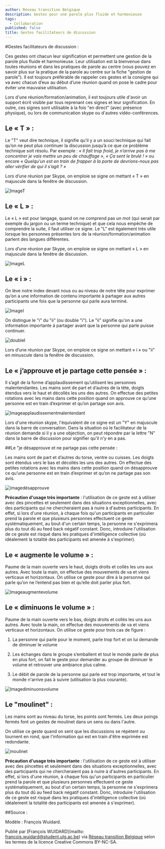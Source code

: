 ```yaml
---
author: Réseau transition Belgique
description: Gestes pour une parole plus fluide et harmonieuse
tags: 
  - Collaboration
published: false
title: Gestes facilitateurs de discussion
---
```


#Gestes facilitateurs de discussion : 

Ces gestes ont chacun leur signification et permettent une gestion de la parole plus fluide et harmonieuse. Leur utilisation est la bienvenue dans toutes réunions et dans les pratiques de parole au centre (vous pouvez en savoir plus sur la pratique de la parole au centre sur la fiche "gestion de parole"). Il est toujours préférable de rappeler ces gestes et la consigne qui va avec chacun d’eux au début d’une réunion quand on pose le cadre pour éviter une mauvaise utilisation. 

Lors d'une réunion/formation/animation, il est toujours utile d'avoir un support écrit visible par tous reprenant ces signes et leur signification. En outre, ces signes sont utilisable à la fois "en direct" (avec présence physique), ou lors de communication skype ou d'autres vidéo-conférences. 

## Le « T » : 

Le "T" veut dire technique, il signifie qu’il y a un souci technique qui fait qu’on ne peut plus continuer la discussion jusqu’à ce que ce problème technique soit résolu. Par exemple : *« Il fait trop froid, je n’arrive pas à me concentrer je vais mettre un peu de chauffage »*,  *« Ça sent le brulé ! »* ou encore *« Quelqu’un est en train de frapper à la porte de devrions-nous pas aller vérifier de qui il s’agit ? »*

Lors d’une réunion par Skype, on emploie se signe on mettant « T » en majuscule dans la fenêtre de discussion. 

![ImageT](https://lh3.googleusercontent.com/NxgtrN0fGIUJzkfE7qA0KAToj5Bd78ltnhYFrjbMOg=w239-h179-p-no)

## Le « L » : 

Le « L » est pour langage, quand on ne comprend pas un mot (qui serait par exemple du jargon ou un terme technique) et que cela nous empêche de comprendre la suite, il faut utiliser ce signe. Le "L" est également très utile lorsque les personnes présentes lors de la réunion/formation/animation parlent des langues différentes. 

Lors d’une réunion par Skype, on emploie se signe on mettant « L » en majuscule dans la fenêtre de discussion.

![ImageL](https://lh3.googleusercontent.com/Nf91nfMWB_hJl0bIX1CF91CQkS8ZOPOfytcpgA3mlA=w276-h207-p-no) 

## Le « i » : 

On lève notre index devant nous ou au niveau de notre tête pour exprimer qu’on a une information de contenu importante à partager aux autres participants une fois que la personne qui parle aura terminé. 

![ImageI](https://lh3.googleusercontent.com/eLftNWq-06-Pjfhc6BIUebqjLpJ7HGm1LQSzsZfEhw=w276-h207-p-no)

On distingue le "i" du "ii" (ou double "i"). Le "ii" signifie qu'on a une information importante à partager avant que la personne qui parle puisse continuer. 

![doubleI](https://lh3.googleusercontent.com/r3iWfkVgqNBldzqzPsIoL2zDAwkP5CtvrICOrZgNXg=w276-h207-p-no)

Lors d’une réunion par Skype, on emploie ce signe on mettant « i » ou "ii" en minuscule dans la fenêtre de discussion.

## Le « j’approuve et je partage cette pensée » : 

Il s’agit de la forme d’applaudissement qu’utilisent les personnes malentendantes. Les mains sont de part et d’autres de la tête, doigts étendus vers le haut et décollés les uns des autres. On effectue des petites rotations avec les mains dans cette position quand on approuve ce qu’une personne est en train d’exprimer et qu’on partage son avis. 

![Imageapplaudissementmalentendant](https://lh3.googleusercontent.com/6Iik4HJM0lBN5EehqecEhNpzIR9Wpmavi_vNwGxs3Q=w239-h179-p-no)

Lors d'une réunion skype, l'équivalent de ce signe est un "Y" en majuscule dans la barre de conversation. Dans la situation où le facilitateur de la réunion demande si il y a une objection, on peut répondre par la lettre "N" dans la barre de discussion pour signifier qu'il n'y en a pas. 

##Le "je désapprouve et ne partage pas cette pensée : 

Les mains sont de part et d’autres du torse, ventre ou cuisses. Les doigts sont étendus vers le bas et décollés les uns des autres. On effectue des petites rotations avec les mains dans cette position quand on désapprouve ce qu’une personne est en train d’exprimer et qu’on ne partage pas son avis.

![imagedésapprouve](https://lh3.googleusercontent.com/90R6TNJks5IVbjOV_QD_NKcTeSozFYyiX5pZwolJ1Q=w276-h207-p-no)

**Précaution d'usage très importante** : l'utilisation de ce geste est à utiliser avec des pincettes et seulement dans des situations exceptionnelles, avec des participants qui ne chercheraient pas à nuire à d'autres participants. En effet, si lors d'une réunion, à chaque fois qu'un participants en particulier prend la parole et que plusieurs personnes effectuent ce geste systématiquement, au bout d'un certain temps, la personne ne s'exprimera plus du tout dû au feed back négatif constant. Donc, introduire l'utilisation de ce geste est risqué dans les pratiques d'intélligence collective (où idéalement la totalité des participants est amenée à s'exprimer). 

## Le « augmente le volume » : 

Paume de la main ouverte vers le haut, doigts droits et collés les uns aux autres. Avec toute la main, on effectue des mouvements de va et viens verticaux et horizontaux. On utilise ce geste pour dire à la personne qui parle qu’on ne l’entend pas bien et qu’elle doit parler plus fort. 

![Imageaugmentevolume](https://lh3.googleusercontent.com/20IO8Uj8cWj_cPrl9TKhntwEE9tMh8yw6unoInFlSQ=w240-h179-p-no)

## Le «  diminuons le volume » :

Paume de la main ouverte vers le bas, doigts droits et collés les uns aux autres. Avec toute la main, on effectue des mouvements de va et viens verticaux et horizontaux. On utilise ce geste pour trois cas de figure : 

1)	La personne qui parle pour le moment, parle trop fort et on lui demande de diminuer le volume

2)	Les échanges dans le groupe s’emballent et tout le monde parle de plus en plus fort, on fait le geste pour demander au groupe de diminuer le volume et retrouver une ambiance plus calme. 

3) Le débit de parole de la personne qui parle est trop importante, et tout le monde n'arrive pas à suivre (utilisation la plus courante). 

![Imagediminuonsvolume](https://lh3.googleusercontent.com/8u59Uv66v6-J8WQOM2nREY_1jsuhEU9jEoAmmD8RCw=w276-h207-p-no)

## Le "moulinet" : 

Les mains sont au niveau du torse, les points sont fermés. Les deux poings fermés font un gestes de moulinet dans un sens ou dans l'autre. 

On utilise ce geste quand on sent que les discussions se répètent ou tournent en rond, que l'information qui est en train d'être exprimée est redondante. 

![moulinet](https://lh3.googleusercontent.com/1Yj-Z_YQ3yAgsAWnaOuzhSXj2mDWNoMvUJ7z0hMdiw=w276-h207-p-no)

**Précaution d'usage très importante** : l'utilisation de ce geste est à utiliser avec des pincettes et seulement dans des situations exceptionnelles, avec des participants qui ne chercheraient pas à nuire à d'autres participants. En effet, si lors d'une réunion, à chaque fois qu'un participants en particulier prend la parole et que plusieurs personnes effectuent ce geste systématiquement, au bout d'un certain temps, la personne ne s'exprimera plus du tout dû au feed back négatif constant. Donc, introduire l'utilisation de ce geste est risqué dans les pratiques d'intélligence collective (où idéalement la totalité des participants est amenée à s'exprimer).


##Source : 

Modèle : François Wuidard. 

Publié par [François WUIDARD](mailto: francois.wuidard@student.ulg.ac.be) via [Réseau transition Belgique]( http://www.reseautransition.be/) selon les termes de la licence Creative Commons BY-NC-SA.
